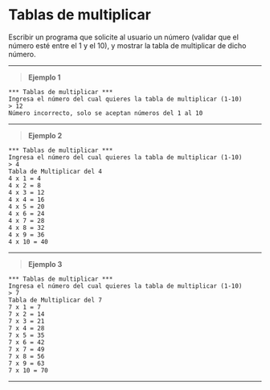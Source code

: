 ﻿# Tablas de multiplicar

Escribir un programa que solicite al usuario un número (validar que el número esté entre el 1 y el 10), y mostrar la tabla de multiplicar de dicho número.

---

> **Ejemplo 1**

```
*** Tablas de multiplicar ***
Ingresa el número del cual quieres la tabla de multiplicar (1-10)
> 12
Número incorrecto, solo se aceptan números del 1 al 10
```

---

> **Ejemplo 2**

```
*** Tablas de multiplicar ***
Ingresa el número del cual quieres la tabla de multiplicar (1-10)
> 4
Tabla de Multiplicar del 4
4 x 1 = 4
4 x 2 = 8
4 x 3 = 12
4 x 4 = 16
4 x 5 = 20
4 x 6 = 24
4 x 7 = 28
4 x 8 = 32
4 x 9 = 36
4 x 10 = 40
```

---

> **Ejemplo 3**

```
*** Tablas de multiplicar ***
Ingresa el número del cual quieres la tabla de multiplicar (1-10)
> 7
Tabla de Multiplicar del 7
7 x 1 = 7
7 x 2 = 14
7 x 3 = 21
7 x 4 = 28
7 x 5 = 35
7 x 6 = 42
7 x 7 = 49
7 x 8 = 56
7 x 9 = 63
7 x 10 = 70
```

---
